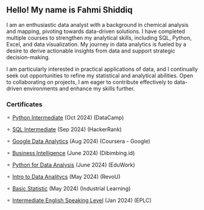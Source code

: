 ## Hello! My name is Fahmi Shiddiq

I am an enthusiastic data analyst with a background in chemical analysis and mapping, pivoting towards data-driven solutions.  I have completed multiple courses to strengthen my analytical skills, including SQL, Python, Excel, and data visualization. My journey in data analytics is fueled by a desire to derive actionable insights from data and support strategic decision-making.

I am particularly interested in practical applications of data, and I continually seek out opportunities to refine my statistical and analytical abilities. Open to collaborating on projects, I am eager to contribute effectively to data-driven environments and enhance my skills further.

  
### Certificates
 ⚬ [Python Intermediate](https://drive.google.com/file/d/19pdQJ9SnK2naIA4iXBU1UhsCcc47rcXZ/view?usp=sharing) (Oct 2024) (DataCamp)
 
 ⚬ [SQL Intermediate](https://drive.google.com/file/d/1ywP8XfkBmutjtamrrfIP3uigJxF3ljlK/view?usp=sharing) (Sep 2024) (HackerRank) 
 
 ⚬ [Google Data Analytics](https://drive.google.com/file/d/1-VfavUigiMloUqcZL4RZnHlv5n5RraJF/view?usp=sharing) (Aug 2024) (Coursera - Google)
 
 ⚬ [Business Intelligence](https://drive.google.com/file/d/1CmYzAzHUdQWkJV7DcGnDeeL-doOuVWtT/view?usp=sharing) (June 2024) (Dibimbing.id)
 
 ⚬ [Python for Data Analysis](https://drive.google.com/file/d/1Cg0l46629dMml6DOsBAxartVA9Vy0Ad0/view?usp=sharing) (June 2024) (EduWork)
 
 ⚬ [Intro to Data Analitycs](https://drive.google.com/file/d/1Y5AVyzdgyJQQNKE1zYRh5OnTzWO2PZQU/view?usp=sharing) (May 2024) (RevoU)
 
 ⚬ [Basic Statistic](https://drive.google.com/file/d/1TMK5jsuRW-m4Gr935v2h43Yq3fRt0Zqo/view?usp=sharing)  (May 2024) (Industrial Learning)
 
 ⚬ [Intermediate English Speaking Level](https://drive.google.com/file/d/1K5B0CRElg0LmWThQ-2fNaZEPvOlQz7N3/view?usp=sharing)  (Jan 2024) (EPLC)
